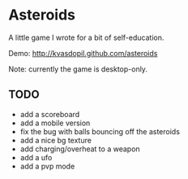 # Asteroids #

A little game I wrote for a bit of self-education.

Demo: http://kvasdopil.github.com/asteroids

Note: currently the game is desktop-only.

## TODO ##
- add a scoreboard
- add a mobile version
- fix the bug with balls bouncing off the asteroids
- add a nice bg texture
- add charging/overheat to a weapon
- add a ufo
- add a pvp mode
